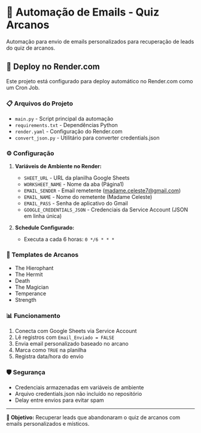 # 🔮 Automação de Emails - Quiz Arcanos

Automação para envio de emails personalizados para recuperação de leads do quiz de arcanos.

## 🚀 Deploy no Render.com

Este projeto está configurado para deploy automático no Render.com como um Cron Job.

### 📋 Arquivos do Projeto

- `main.py` - Script principal da automação
- `requirements.txt` - Dependências Python
- `render.yaml` - Configuração do Render.com
- `convert_json.py` - Utilitário para converter credentials.json

### ⚙️ Configuração

1. **Variáveis de Ambiente no Render:**
   - `SHEET_URL` - URL da planilha Google Sheets
   - `WORKSHEET_NAME` - Nome da aba (Página1)
   - `EMAIL_SENDER` - Email remetente (madame.celeste7@gmail.com)
   - `EMAIL_NAME` - Nome do remetente (Madame Celeste)
   - `EMAIL_PASS` - Senha de aplicativo do Gmail
   - `GOOGLE_CREDENTIALS_JSON` - Credenciais da Service Account (JSON em linha única)

2. **Schedule Configurado:**
   - Executa a cada 6 horas: `0 */6 * * *`

### 🔮 Templates de Arcanos

- The Hierophant
- The Hermit
- Death
- The Magician
- Temperance
- Strength

### 📊 Funcionamento

1. Conecta com Google Sheets via Service Account
2. Lê registros com `Email_Enviado = FALSE`
3. Envia email personalizado baseado no arcano
4. Marca como `TRUE` na planilha
5. Registra data/hora do envio

### 🛡️ Segurança

- Credenciais armazenadas em variáveis de ambiente
- Arquivo credentials.json não incluído no repositório
- Delay entre envios para evitar spam

---

**🎯 Objetivo:** Recuperar leads que abandonaram o quiz de arcanos com emails personalizados e místicos.